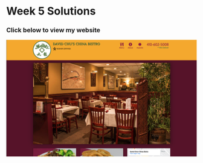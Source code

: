 # Week 5 Solutions

### Click below to view my website

<p align="center"> 
  <kbd>
  	<a href="https://dungnguyen73.github.io/HTML-CSS-and-Javascript-for-Web-Developers/Week%205/index.html" target="_blank">
		<img src="img.png"></img>
	</a>
  </kbd>
</p>
